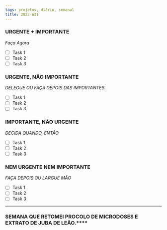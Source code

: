```yaml
---
tags: projetos, diário, semanal
title: 2022-W31
---
```

### URGENTE + IMPORTANTE
*Faça Agora*
- [ ] Task 1
- [ ] Task 2
- [ ] Task 3

### URGENTE, NÃO IMPORTANTE
*DELEGUE OU FAÇA DEPOIS DAS IMPORTANTES*
- [ ] Task 1
- [ ] Task 2
- [ ] Task 3

### IMPORTANTE, NÃO URGENTE
*DECIDA QUANDO, ENTÃO*
- [ ] Task 1
- [ ] Task 2
- [ ] Task 3

### NEM URGENTE NEM IMPORTANTE
*FAÇA DEPOIS OU LARGUE MÃO*
- [ ] Task 1
- [ ] Task 2
- [ ] Task 3

---

### SEMANA QUE RETOMEI PROCOLO DE MICRODOSES E EXTRATO DE JUBA DE LEÃO.****